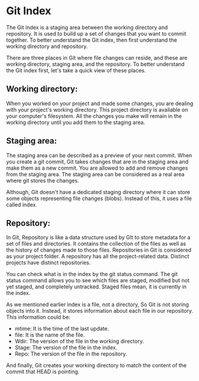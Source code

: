 # Git Index
The Git index is a staging area between the working directory and repository. It is used to build up a set of changes that you want to commit together. To better understand the Git index, then first understand the working directory and repository.

There are three places in Git where file changes can reside, and these are working directory, staging area, and the repository. To better understand the Git index first, let's take a quick view of these places.

## Working directory:
When you worked on your project and made some changes, you are dealing with your project's working directory. This project directory is available on your computer's filesystem. All the changes you make will remain in the working directory until you add them to the staging area.

## Staging area:
The staging area can be described as a preview of your next commit. When you create a git commit, Git takes changes that are in the staging area and make them as a new commit. You are allowed to add and remove changes from the staging area. The staging area can be considered as a real area where git stores the changes.

Although, Git doesn't have a dedicated staging directory where it can store some objects representing file changes (blobs). Instead of this, it uses a file called index.

## Repository:
In Git, Repository is like a data structure used by GIt to store metadata for a set of files and directories. It contains the collection of the files as well as the history of changes made to those files. Repositories in Git is considered as your project folder. A repository has all the project-related data. Distinct projects have distinct repositories.

You can check what is in the index by the git status command. The git status command allows you to see which files are staged, modified but not yet staged, and completely untracked. Staged files mean, it is currently in the index. 

As we mentioned earlier index is a file, not a directory, So Git is not storing objects into it. Instead, it stores information about each file in our repository. This information could be:

- mtime: It is the time of the last update.
- file: It is the name of the file.
- Wdir: The version of the file in the working directory.
- Stage: The version of the file in the index.
- Repo: The version of the file in the repository.

And finally, Git creates your working directory to match the content of the commit that HEAD is pointing.
